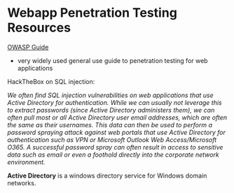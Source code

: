 # Webapp Penetration Testing Resources

[OWASP Guide](https://github.com/OWASP/wstg/tree/master/document/4-Web_Application_Security_Testing)
- very widely used general use guide to penetration
testing for web applications

HackTheBox on SQL injection:

*We often find SQL injection vulnerabilities on web applications that use Active Directory for authentication. While we can usually not leverage this to extract passwords (since Active Directory administers them), we can often pull most or all Active Directory user email addresses, which are often the same as their usernames. This data can then be used to perform a password spraying attack against web portals that use Active Directory for authentication such as VPN or Microsoft Outlook Web Access/Microsoft O365. A successful password spray can often result in access to sensitive data such as email or even a foothold directly into the corporate network environment.*

**Active Directory** is a windows directory service
for Windows domain networks.


